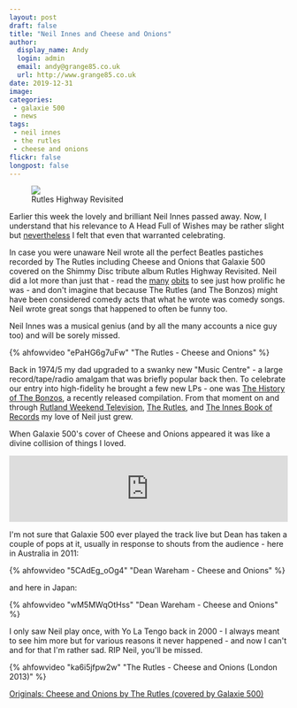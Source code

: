```yaml
---
layout: post
draft: false
title: "Neil Innes and Cheese and Onions"
author:
  display_name: Andy
  login: admin
  email: andy@grange85.co.uk		
  url: http://www.grange85.co.uk
date: 2019-12-31
image: 
categories:
 - galaxie 500
 - news
tags:
 - neil innes
 - the rutles
 - cheese and onions
flickr: false
longpost: false
---
```

<div class="col-md-6 float-right"><figure><img src="https://media.fullofwishes.co.uk/01-galaxie_500/sleeves/g500_rutles.jpg" class="img-fluid" /><figcaption>Rutles Highway Revisited</figcaption></figure></div>


Earlier this week the lovely and brilliant Neil Innes passed away. Now, I understand that his relevance to A Head Full of Wishes may be rather slight but [nevertheless](https://www.youtube.com/watch?v=xtZW7SQABt4) I felt that even that warranted celebrating.

In case you were unaware Neil wrote all the perfect Beatles pastiches recorded by The Rutles including Cheese and Onions that Galaxie 500 covered on the Shimmy Disc tribute album Rutles Highway Revisited. Neil did a lot more than just that - read the [many](https://www.theguardian.com/music/2019/dec/30/neil-innes-obituary) [obits](https://www.bbc.co.uk/news/entertainment-arts-50948921) to see just how prolific he was - and don't imagine that because The Rutles (and The Bonzos) might have been considered comedy acts that what he wrote was comedy songs. Neil wrote great songs that happened to often be funny too. 

Neil Innes was a musical genius (and by all the many accounts a nice guy too) and will be sorely missed.

{% ahfowvideo "ePaHG6g7uFw" "The Rutles - Cheese and Onions" %}

Back in 1974/5 my dad upgraded to a swanky new "Music Centre" - a large record/tape/radio amalgam that was briefly popular back then. To celebrate our entry into high-fidelity he brought a few new LPs - one was [The History of The Bonzos](https://en.wikipedia.org/wiki/The_History_of_the_Bonzos), a recently released compilation. From that moment on and through [Rutland Weekend Television](https://en.wikipedia.org/wiki/Rutland_Weekend_Television), [The Rutles](https://en.wikipedia.org/wiki/The_Rutles), and [The Innes Book of Records](https://en.wikipedia.org/wiki/The_Innes_Book_of_Records) my love of Neil just grew.

When Galaxie 500's cover of Cheese and Onions appeared it was like a divine collision of things I loved. 

<iframe style="border: 0; width: 100%; height: 120px;" src="https://bandcamp.com/EmbeddedPlayer/album=2614932935/size=large/bgcol=ffffff/linkcol=0687f5/tracklist=false/artwork=small/track=1160116344/transparent=true/" seamless><a href="http://galaxie500.bandcamp.com/album/uncollected">Uncollected by Galaxie 500</a></iframe>

I'm not sure that Galaxie 500 ever played the track live but Dean has taken a couple of pops at it, usually in response to shouts from the audience - here in Australia in 2011:

{% ahfowvideo "5CAdEg_oOg4" "Dean Wareham - Cheese and Onions" %} 

and here in Japan:

{% ahfowvideo "wM5MWqOtHss" "Dean Wareham - Cheese and Onions" %}

I only saw Neil play once, with Yo La Tengo back in 2000 - I always meant to see him more but for various reasons it never happened - and now I can't and for that I'm rather sad. RIP Neil, you'll be missed.	

{% ahfowvideo "ka6i5jfpw2w" "The Rutles - Cheese and Onions (London 2013)" %}

[Originals: Cheese and Onions by The Rutles (covered by Galaxie 500)](https://www.fullofwishes.co.uk/2013/04/10/originals-cheese-and-onions-by-the-rutles-covered-by-galaxie-500/)
